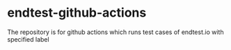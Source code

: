 # endtest-github-actions
The repository is for github actions which runs test cases of endtest.io with specified label
